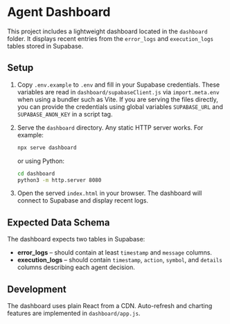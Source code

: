 # Agent Dashboard

This project includes a lightweight dashboard located in the `dashboard` folder.
It displays recent entries from the `error_logs` and `execution_logs` tables
stored in Supabase.

## Setup

1. Copy `.env.example` to `.env` and fill in your Supabase credentials.
   These variables are read in `dashboard/supabaseClient.js` via
   `import.meta.env` when using a bundler such as Vite. If you are serving the
   files directly, you can provide the credentials using global variables
   `SUPABASE_URL` and `SUPABASE_ANON_KEY` in a script tag.

2. Serve the `dashboard` directory. Any static HTTP server works. For example:

   ```bash
   npx serve dashboard
   ```

   or using Python:

   ```bash
   cd dashboard
   python3 -m http.server 8080
   ```

3. Open the served `index.html` in your browser. The dashboard will connect to
   Supabase and display recent logs.

## Expected Data Schema

The dashboard expects two tables in Supabase:

- **error_logs** – should contain at least `timestamp` and `message` columns.
- **execution_logs** – should contain `timestamp`, `action`, `symbol`, and
  `details` columns describing each agent decision.

## Development

The dashboard uses plain React from a CDN. Auto-refresh and charting features
are implemented in `dashboard/app.js`.

